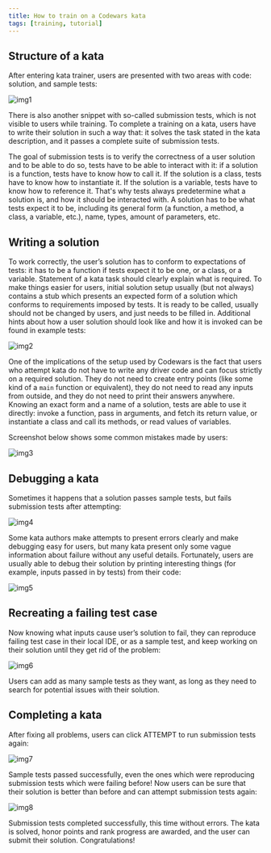 ```yaml
---
title: How to train on a Codewars kata
tags: [training, tutorial]
---
```


## Structure of a kata

After entering kata trainer, users are presented with two areas with code: solution, and sample tests:

![img1](./img/training-example/img1.png)

There is also another snippet with so-called submission tests, which is not visible to users while training.
To complete a training on a kata, users have to write their solution in such a way that:
it solves the task stated in the kata description, and
it passes a complete suite of submission tests.

The goal of submission tests is to verify the correctness of a user solution and to be able to do so, tests have to be able to interact with it: if a solution is a function, tests have to know how to call it. If the solution is a class, tests have to know how to instantiate it. If the solution is a variable, tests have to know how to reference it. That's why tests always predetermine what a solution is, and how it should be interacted with. A solution has to be what tests expect it to be, including its general form (a function, a method, a class, a variable, etc.), name, types, amount of parameters, etc.

## Writing a solution

To work correctly, the user’s solution has to conform to expectations of tests: it has to be a function if tests expect it to be one, or a class, or a variable. Statement of a kata task should clearly explain what is required. To make things easier for users, initial solution setup usually (but not always) contains a stub which presents an expected form of a solution which conforms to requirements imposed by tests. It is ready to be called, usually should not be changed by users, and just needs to be filled in. Additional hints about how a user solution should look like and how it is invoked can be found in example tests:

![img2](./img/training-example/img2.png)

One of the implications of the setup used by Codewars is the fact that users who attempt kata do not have to write any driver code and can focus strictly on a required solution. They do not need to create entry points (like some kind of a `main` function or equivalent), they do not need to read any inputs from outside, and they do not need to print their answers anywhere. Knowing an exact form and a name of a solution, tests are able to use it directly: invoke a function, pass in arguments, and fetch its return value, or instantiate a class and call its methods, or read values of variables.

Screenshot below shows some common mistakes made by users:

![img3](./img/training-example/img3.png)

## Debugging a kata

Sometimes it happens that a solution passes sample tests, but fails submission tests after attempting:

![img4](./img/training-example/img4.png)

Some kata authors make attempts to present errors clearly and make debugging easy for users, but many kata present only some vague information about failure without any useful details. Fortunately, users are usually able to debug their solution by printing interesting things (for example, inputs passed in by tests) from their code:

![img5](./img/training-example/img5.png)

## Recreating a failing test case

Now knowing what inputs cause user’s solution to fail, they can reproduce failing test case in their local IDE, or as a sample test, and keep working on their solution until they get rid of the problem:

![img6](./img/training-example/img6.png)

Users can add as many sample tests as they want, as long as they need to search for potential issues with their solution. 

## Completing a kata

After fixing all problems, users can click ATTEMPT to run submission tests again:

![img7](./img/training-example/img7.png)

Sample tests passed successfully, even the ones which were reproducing submission tests which were failing before! Now users can be sure that their solution is better than before and can attempt submission tests again:

![img8](./img/training-example/img8.png)

Submission tests completed successfully, this time without errors. The kata is solved, honor points and rank progress are awarded, and the user can submit their solution. Congratulations!
